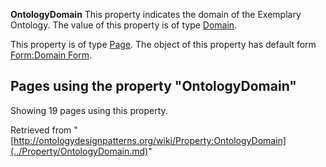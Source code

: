 __OntologyDomain__
This property indicates the domain of the Exemplary Ontology.
The value of this property is of type [Domain](../Category/Domain.md "Category:Domain").


  

This property is of type [Page](../Type/Page.md "Type:Page"). The object of this property has default form [Form:Domain Form](../Form/Domain_Form.md "Form:Domain Form").




  


## Pages using the property "OntologyDomain"


Showing 19 pages using this property.



Retrieved from "[http://ontologydesignpatterns.org/wiki/Property:OntologyDomain](../Property/OntologyDomain.md)"